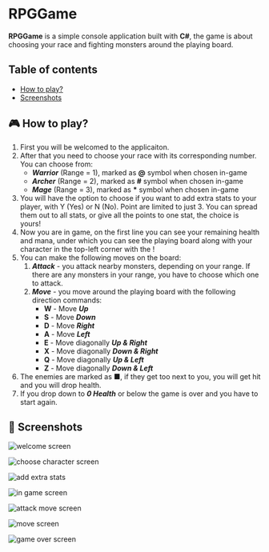 # RPGGame
**RPGGame** is a simple console application built with **C#**, the game is about choosing your race and fighting monsters around the playing board.
## Table of contents
- [How to play?](#how-to-play)
- [Screenshots](#screenshots)
## <a id="how-to-play" name="how-to-play"></a>🎮 How to play?
1. First you will be welcomed to the applicaiton.
2. After that you need to choose your race with its corresponding number. You can choose from:
   * ***Warrior*** (Range = 1), marked as **@** symbol when chosen in-game
   * ***Archer*** (Range = 2), marked as **#** symbol when chosen in-game
   * ***Mage*** (Range = 3), marked as __*__ symbol when chosen in-game
3. You will have the option to choose if you want to add extra stats to your player, with Y (Yes) or N (No). Point are limited to just 3. You can spread them out to all stats, or give all the points to one stat, the choice is yours!
4. Now you are in game, on the first line you can see your remaining health and mana, under which you can see the playing board along with your character in the top-left corner with the !
5. You can make the following moves on the board:
   1. ***Attack*** - you attack nearby monsters, depending on your range. If there are any monsters in your range, you have to choose which one to attack.
   2. ***Move*** - you move around the playing board with the following direction commands:
      * **W** - Move ***Up***
      * **S** - Move ***Down***
      * **D** - Move ***Right***
      * **A** - Move ***Left***
      * **E** - Move diagonally ***Up & Right***
      * **X** - Move diagonally ***Down & Right***
      * **Q** - Move diagonally ***Up & Left***
      * **Z** - Move diagonally ***Down & Left***
6. The enemies are marked as ■, if they get too next to you, you will get hit and you will drop health.
7. If you drop down to ***0 Health*** or below the game is over and you have to start again.
## <a id="screenshots" name="screenshots"></a>📸 Screenshots
![welcome screen](https://github.com/ivangeorgiev34/RPGGame/assets/114490562/ff74908d-201f-443a-88f4-62aa1668788f)

![choose character screen](https://github.com/ivangeorgiev34/RPGGame/assets/114490562/c363026d-4194-4269-8cd5-bc6d5df649f1)

![add extra stats](https://github.com/ivangeorgiev34/RPGGame/assets/114490562/c363566e-080b-4064-b43c-912c443f4fa8)

![in game screen](https://github.com/ivangeorgiev34/RPGGame/assets/114490562/eb1dd9e5-d796-4e11-a1ed-002dbcb5e965)

![attack move screen](https://github.com/ivangeorgiev34/RPGGame/assets/114490562/5d1460e4-95ac-41ef-90f8-74fc4bb38699)

![move screen](https://github.com/ivangeorgiev34/RPGGame/assets/114490562/f784bf84-e9d8-4c17-85c0-05d18dfdd314)

![game over screen](https://github.com/ivangeorgiev34/RPGGame/assets/114490562/16a20770-2382-48e2-a133-ab5d32f5cace)
